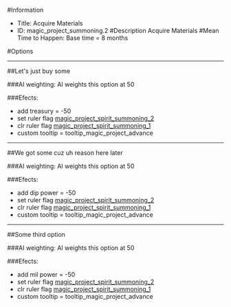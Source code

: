 #Information
 - Title: Acquire Materials
 - ID: magic_project_summoning.2
#Description
Acquire Materials
#Mean Time to Happen:
Base time = 8 months

#Options

___
##Let's just buy some

###AI weighting:
AI weights this option at 50


###Efects:<ul><li>add treasury = -50</li><li>set ruler flag [magic_project_spirit_summoning_2](../flags/magic_project_spirit_summoning_2.md)</li><li>clr ruler flag [magic_project_spirit_summoning_1](../flags/magic_project_spirit_summoning_1.md)</li><li>custom tooltip = tooltip_magic_project_advance</li></ul>

___
##We got some cuz uh reason here later

###AI weighting:
AI weights this option at 50


###Efects:<ul><li>add dip power = -50</li><li>set ruler flag [magic_project_spirit_summoning_2](../flags/magic_project_spirit_summoning_2.md)</li><li>clr ruler flag [magic_project_spirit_summoning_1](../flags/magic_project_spirit_summoning_1.md)</li><li>custom tooltip = tooltip_magic_project_advance</li></ul>

___
##Some third option

###AI weighting:
AI weights this option at 50


###Efects:<ul><li>add mil power = -50</li><li>set ruler flag [magic_project_spirit_summoning_2](../flags/magic_project_spirit_summoning_2.md)</li><li>clr ruler flag [magic_project_spirit_summoning_1](../flags/magic_project_spirit_summoning_1.md)</li><li>custom tooltip = tooltip_magic_project_advance</li></ul>
